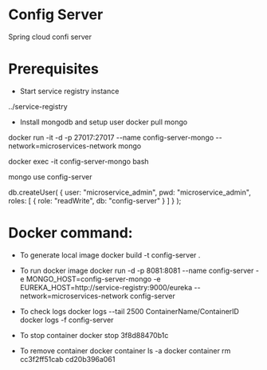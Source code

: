 # Config Server
Spring cloud confi server

# Prerequisites
- Start service registry instance

../service-registry

- Install mongodb and setup user
docker pull mongo

docker run -it -d -p 27017:27017 --name config-server-mongo --network=microservices-network mongo

docker exec -it config-server-mongo bash

mongo
use config-server

db.createUser(
   {
     user: "microservice_admin",
     pwd: "microservice_admin",
    roles: [ { role: "readWrite", db: "config-server" } ]
   }
 );


# Docker command:
- To generate local image
docker build -t config-server .

- To run docker image
docker run -d -p 8081:8081 --name config-server -e MONGO_HOST=config-server-mongo -e EUREKA_HOST=http://service-registry:9000/eureka --network=microservices-network config-server

- To check logs
docker logs --tail 2500 ContainerName/ContainerID
docker logs -f config-server

- To stop container
docker stop 3f8d88470b1c

- To remove container
docker container ls -a
docker container rm cc3f2ff51cab cd20b396a061